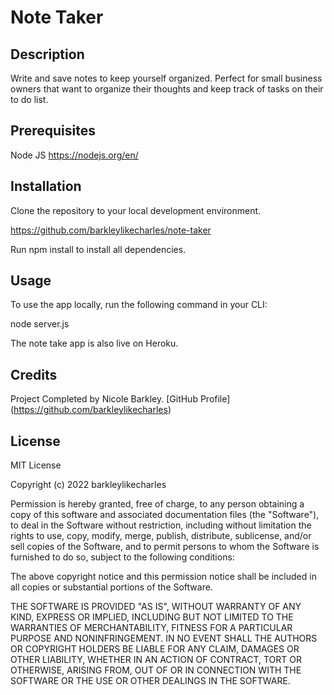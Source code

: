 # Note Taker

## Description
Write and save notes to keep yourself organized.  Perfect for small business owners that want to organize their thoughts and keep track of tasks on their to do list.

## Prerequisites
Node JS https://nodejs.org/en/

## Installation
Clone the repository to your local development environment.

https://github.com/barkleylikecharles/note-taker

Run npm install to install all dependencies. 

## Usage
To use the app locally, run the following command in your CLI:

node server.js 

The note take app is also live on Heroku.

## Credits
Project Completed by Nicole Barkley. [GitHub Profile] (https://github.com/barkleylikecharles)

## License
MIT License

Copyright (c) 2022 barkleylikecharles

Permission is hereby granted, free of charge, to any person obtaining a copy
of this software and associated documentation files (the "Software"), to deal
in the Software without restriction, including without limitation the rights
to use, copy, modify, merge, publish, distribute, sublicense, and/or sell
copies of the Software, and to permit persons to whom the Software is
furnished to do so, subject to the following conditions:

The above copyright notice and this permission notice shall be included in all
copies or substantial portions of the Software.

THE SOFTWARE IS PROVIDED "AS IS", WITHOUT WARRANTY OF ANY KIND, EXPRESS OR
IMPLIED, INCLUDING BUT NOT LIMITED TO THE WARRANTIES OF MERCHANTABILITY,
FITNESS FOR A PARTICULAR PURPOSE AND NONINFRINGEMENT. IN NO EVENT SHALL THE
AUTHORS OR COPYRIGHT HOLDERS BE LIABLE FOR ANY CLAIM, DAMAGES OR OTHER
LIABILITY, WHETHER IN AN ACTION OF CONTRACT, TORT OR OTHERWISE, ARISING FROM,
OUT OF OR IN CONNECTION WITH THE SOFTWARE OR THE USE OR OTHER DEALINGS IN THE
SOFTWARE.